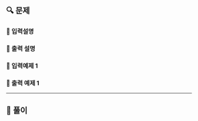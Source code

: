 # 

##  🔍 문제 



### 🔹 입력설명


### 🔹 출력 설명


### 🔹 입력예제 1


### 🔹 출력 예제 1



----

##  📌 풀이



```html

```
